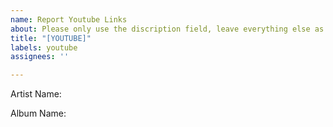 ```yaml
---
name: Report Youtube Links
about: Please only use the discription field, leave everything else as is.
title: "[YOUTUBE]"
labels: youtube
assignees: ''

---
```


Artist Name:

Album Name:
